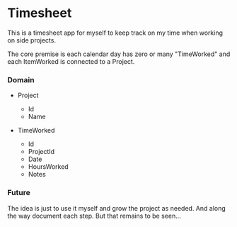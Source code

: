 # Timesheet

This is a timesheet app for myself to keep track on my time when working on side projects.

The core premise is each calendar day has zero or many "TimeWorked" and each ItemWorked is connected to a Project.

### Domain
- Project
	- Id
	- Name

- TimeWorked
	- Id
	- ProjectId
	- Date
	- HoursWorked
	- Notes


### Future

The idea is just to use it myself and grow the project as needed.
And along the way document each step.
But that remains to be seen...